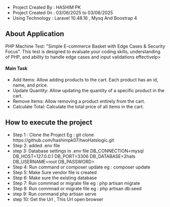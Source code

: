 
<ul>
    <li>Project Created By  : HASHIM PK  </li>
    <li>Project Created 0n  : 03/06/2025 to 03/06/2025 </li>
    <li>Using Technology    : Laravel 10.48.16 , Mysq And Boostrap 4   </li>
</ul>


<h2 style="font-weight: bold";>About Application</h2>
<p>PHP Machine Test:  "Simple E-commerce Basket with Edge Cases & Security Focus". This test is designed to evaluate your coding skills, understanding of PHP, and ability to handle edge cases and input validations effectivelp>
<h4>Main Task </h4>
<ul> 
<li>Add Items: Allow adding products to the cart. Each product has an id, name, and
price.</li>
<li> Update Quantity: Allow updating the quantity of a specific product in the cart.</li>
<li> Remove Items: Allow removing a product entirely from the cart.</li>
<li> Calculate Total: Calculate the total price of all items in the cart.</li>
</ul>
<h2 style="font-weight: bold";>How to execute the project</h2>
<ul>
    <li>Step 1 : Clone the Project Eg : git clone  https://github.com/hashimpk07/twoHatslogic.git  </li>
    <li>Step 2: added .env file</li>
    <li>step 3: Database settings in .env file 
           DB_CONNECTION=mysql 
           DB_HOST=127.0.0.1 
           DB_PORT=3306 
           DB_DATABASE=2hats  
           DB_USERNAME=root 
           DB_PASSWORD= 
    </li>
    <li>Step 4: Run command or composer update eg : composer update </li>
    <li>Step 5: Make Sure vendor file is created </li>
    <li>Step 6: Make sure the existing database</li>
    <li>Step 7: Run commnad or migrate file eg : php artisan migrate</li>
    <li>Step 8: Run commnad or migrate file eg : php artisan db:seed</li>
    <li>step 9: Run command php artisan serve</li>
    <li>step 10: Get the Url , This Url open browser </li>
   
</ul>

